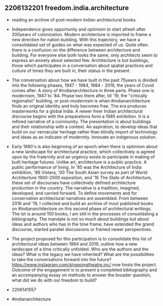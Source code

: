 ## 2206132201 freedom.india.architecture

* reading an archive of post-modern Indian architectural books.
* Independence gives opportunity and optimism to start afresh after 200years of colonization.
Modern architecture is imported to frame a new direction for nation building. 
With this trajectory, we have a consolidated set of guides on what was expected of us.
Quite often there is a confusion on the difference between architecture and building. 
For everyone else both looks the same, only architects seem to express an anxiety about selected few. 
Architecture is but buildings, those which participates in a conversation about spatial practices and culture of times they are built in, their status in the present.

* The conversation about how we have built in the past 75years is divided into the following phases, 1947 - 1984, 1984 - 2019, the years of Covid comes after.
A story of #indianarchitecture in three parts.
Phase one is modernism, 1947 to '84.
Phase two there after, till '19, the "critically regionalist" building, or post-modernism is when #indianarchitecture finds an original identity and truly becomes free.
The era produces masterworks for a global India.
A newer freer Indian architectural discourse begins with the preparations form a 1985 exhibition. 
It is a refined narrative of a community.
The presentation is about buildings and their relationship with a context.
An aspiration, to develop ideas that build on our vernacular heritage rather than blindly import of technology and ideas as an indicator of modernity.
Innovate an indigenous solution.

* Early 1980's is also beginning of an epoch when there is optimism about a new landscape for architectural practice, which collectively is agreed upon by the fraternity and an urgency exists to participate in making of built heritage futures. 
Unlike art, architecture is a public practice.
A public performance of living.
In '85 was the Architecture of India exhibition, '86 Vistara, '00 The South Asian survey as part of World Architecture 1900-2000 exposition, and '16 The State of Architecture, these set of discourses have collectively defined architecture production in the country.
The narrative is a tradition, imagined, developed, and carried forward. 
To define movements and for conservation architectural narratives are assembled.
From between 2016 and '19, I collected and build an archive of most published books on #indianarchitecture on this second phase of architectural writings. 
The lot is around 150 books, I am still in the processes of consolidating a bibliography.
The mandate is not so much about buildings but about ideas and authors who has in the time frame, have extended the grand discourse, started parallel discussions or framed newer perspectives. 

* The project proposed for this participation is to consolidate this list of architectural ideas between 1984 and 2019, outline how a new landscape of a time critically unfolded.
Who are the authors and the ideas? 
What is the legacy we have inherited?
What are the possibilities to take the conversations forward into the future?
https://www.instagram.com/shoppingtheatre.inc/ now hosts the project.
Outcome of the engagement is to present a completed bibliography and an accompanying essay on methods to answer the broader question, what did we do with our freedom to build?
* 2206141557
* #indianarchitecture 